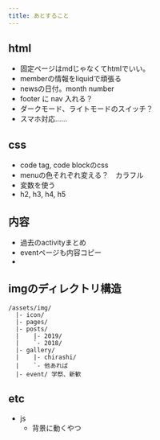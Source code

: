 ```yaml
---
title: あとすること
---
```


## html

- 固定ページはmdじゃなくてhtmlでいい。
- memberの情報をliquidで頑張る
- newsの日付。month number
- footer に nav 入れる？
- ダークモード、ライトモードのスイッチ？
- スマホ対応......

## css

- code tag, code blockのcss
- menuの色それぞれ変える？　カラフル
- 変数を使う
- h2, h3, h4, h5

## 内容

- 過去のactivityまとめ
- eventページも内容コピー
- 

## imgのディレクトリ構造
```
/assets/img/
  |- icon/
  |- pages/
  |- posts/
  |    |- 2019/
  |    `- 2018/
  |- gallery/
  |    |- chirashi/
  |    `- 他あれば
  |- event/ 学祭、新歓
```

## etc

- js
  - 背景に動くやつ